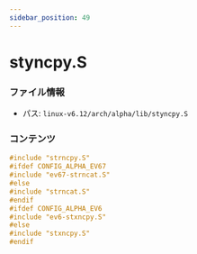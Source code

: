 ```yaml
---
sidebar_position: 49
---
```

# styncpy.S

### ファイル情報

- パス: `linux-v6.12/arch/alpha/lib/styncpy.S`

### コンテンツ

```S
#include "strncpy.S"
#ifdef CONFIG_ALPHA_EV67
#include "ev67-strncat.S"
#else
#include "strncat.S"
#endif
#ifdef CONFIG_ALPHA_EV6
#include "ev6-stxncpy.S"
#else
#include "stxncpy.S"
#endif

```
